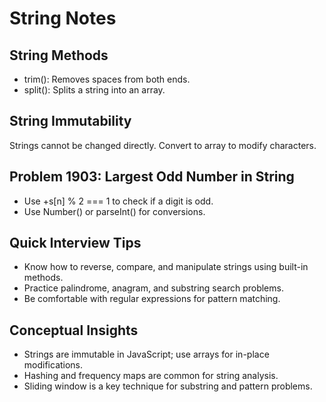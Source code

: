 # String Notes

## String Methods
- trim(): Removes spaces from both ends.
- split(): Splits a string into an array.

## String Immutability
Strings cannot be changed directly. Convert to array to modify characters.


## Problem 1903: Largest Odd Number in String
- Use +s[n] % 2 === 1 to check if a digit is odd.
- Use Number() or parseInt() for conversions.

## Quick Interview Tips
- Know how to reverse, compare, and manipulate strings using built-in methods.
- Practice palindrome, anagram, and substring search problems.
- Be comfortable with regular expressions for pattern matching.

## Conceptual Insights
- Strings are immutable in JavaScript; use arrays for in-place modifications.
- Hashing and frequency maps are common for string analysis.
- Sliding window is a key technique for substring and pattern problems.
